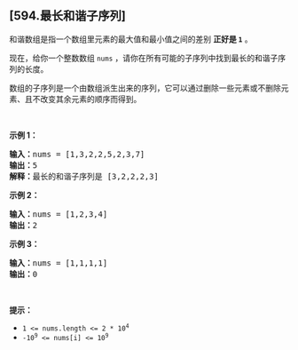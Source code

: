 ## [594.最长和谐子序列]
<p>和谐数组是指一个数组里元素的最大值和最小值之间的差别 <strong>正好是 <code>1</code></strong> 。</p>

<p>现在，给你一个整数数组 <code>nums</code> ，请你在所有可能的子序列中找到最长的和谐子序列的长度。</p>

<p>数组的子序列是一个由数组派生出来的序列，它可以通过删除一些元素或不删除元素、且不改变其余元素的顺序而得到。</p>

<p> </p>

<p><strong>示例 1：</strong></p>

<pre>
<strong>输入：</strong>nums = [1,3,2,2,5,2,3,7]
<strong>输出：</strong>5
<strong>解释：</strong>最长的和谐子序列是 [3,2,2,2,3]
</pre>

<p><strong>示例 2：</strong></p>

<pre>
<strong>输入：</strong>nums = [1,2,3,4]
<strong>输出：</strong>2
</pre>

<p><strong>示例 3：</strong></p>

<pre>
<strong>输入：</strong>nums = [1,1,1,1]
<strong>输出：</strong>0
</pre>

<p> </p>

<p><strong>提示：</strong></p>

<ul>
	<li><code>1 <= nums.length <= 2 * 10<sup>4</sup></code></li>
	<li><code>-10<sup>9</sup> <= nums[i] <= 10<sup>9</sup></code></li>
</ul>
